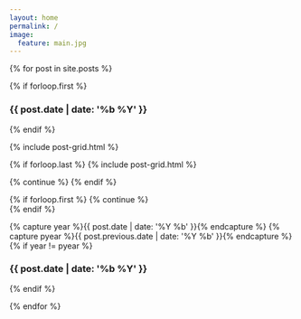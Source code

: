 ```yaml
---
layout: home
permalink: /
image:
  feature: main.jpg
---
```


{% for post in site.posts %}

{% if forloop.first %}
  <h3 style="clear: both">{{ post.date | date: '%b %Y' }}</h3>
  <div class="tiles">    
{% endif %}

{% include post-grid.html %}

{% if forloop.last %}
  {% include post-grid.html %}
  </div><!-- /.tiles --> 
  {% continue %}  
{% endif %}

{% if forloop.first %}
  {% continue %}  
{% endif %}

{% capture year %}{{ post.date | date: '%Y %b' }}{% endcapture %}
{% capture pyear %}{{ post.previous.date | date: '%Y %b' }}{% endcapture %}
{% if year != pyear %}
  </div><!-- /.tiles -->
  <h3 style="clear: both">{{ post.date | date: '%b %Y' }}</h3>
  <div class="tiles">
{% endif %}
  
{% endfor %}

